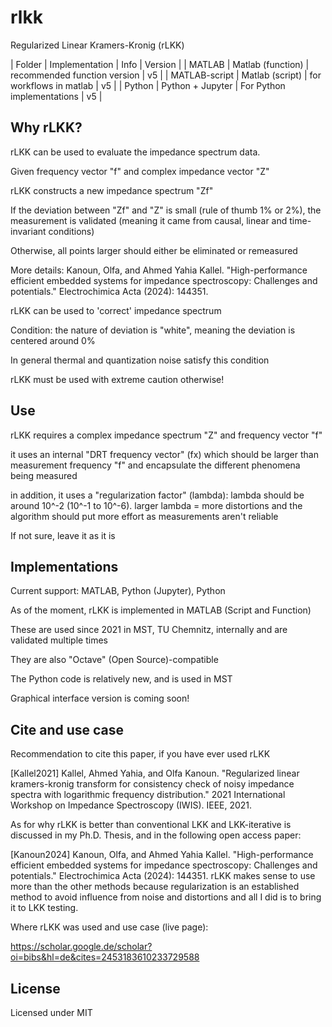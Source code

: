 # rlkk
Regularized Linear Kramers-Kronig (rLKK)

| Folder | Implementation | Info | Version |
| MATLAB | Matlab (function) | recommended function version | v5 |
| MATLAB-script | Matlab (script) | for workflows in matlab | v5 |
| Python | Python + Jupyter | For Python implementations | v5 |

## Why rLKK?
rLKK can be used to evaluate the impedance spectrum data. 

Given frequency vector "f" and complex impedance vector "Z"

rLKK constructs a new impedance spectrum "Zf"

If the deviation between "Zf" and "Z" is small (rule of thumb 1% or 2%), the measurement is validated (meaning it came from causal, linear and time-invariant conditions)

Otherwise, all points larger should either be eliminated or remeasured

More details: Kanoun, Olfa, and Ahmed Yahia Kallel. "High-performance efficient embedded systems for impedance spectroscopy: Challenges and potentials." Electrochimica Acta (2024): 144351.


rLKK can be used to 'correct' impedance spectrum

Condition: the nature of deviation is "white", meaning the deviation is centered around 0% 

In general thermal and quantization noise satisfy this condition

rLKK must be used with extreme caution otherwise!



## Use
rLKK requires a complex impedance spectrum "Z" and frequency vector "f"

it uses an internal "DRT frequency vector" (fx) which should be larger than measurement frequency "f" and encapsulate the different phenomena being measured

in addition, it uses a "regularization factor" (lambda): lambda should be around 10^-2 (10^-1 to 10^-6). larger lambda = more distortions and the algorithm should put more effort as measurements aren't reliable

If not sure, leave it as it is


## Implementations
Current support: MATLAB, Python (Jupyter), Python


As of the moment, rLKK is implemented in MATLAB (Script and Function)

These are used since 2021 in MST, TU Chemnitz, internally and are validated multiple times

They are also "Octave" (Open Source)-compatible

The Python code is relatively new, and is used in MST

Graphical interface version is coming soon!


## Cite and use case
Recommendation to cite this paper, if you have ever used rLKK

 [Kallel2021] Kallel, Ahmed Yahia, and Olfa Kanoun. "Regularized linear kramers-kronig transform for consistency check of noisy impedance spectra with logarithmic frequency distribution." 2021 International Workshop on Impedance Spectroscopy (IWIS). IEEE, 2021.

As for why rLKK is better than conventional LKK and LKK-iterative is discussed in my Ph.D. Thesis, and in the following open access paper:

[Kanoun2024] Kanoun, Olfa, and Ahmed Yahia Kallel. "High-performance efficient embedded systems for impedance spectroscopy: Challenges and potentials." Electrochimica Acta (2024): 144351.
rLKK makes sense to use more than the other methods because regularization is an established method to avoid influence from noise and distortions and all I did is to bring it to LKK testing.


Where rLKK was used and use case (live page):

https://scholar.google.de/scholar?oi=bibs&hl=de&cites=2453183610233729588

## License
Licensed under MIT 
